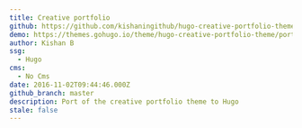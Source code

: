 ```yaml
---
title: Creative portfolio
github: https://github.com/kishaningithub/hugo-creative-portfolio-theme
demo: https://themes.gohugo.io/theme/hugo-creative-portfolio-theme/portfolio/
author: Kishan B
ssg:
  - Hugo
cms:
  - No Cms
date: 2016-11-02T09:44:46.000Z
github_branch: master
description: Port of the creative portfolio theme to Hugo
stale: false
---
```


